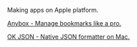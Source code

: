 Making apps on Apple platform.

[Anybox - Manage bookmarks like a pro.](https://anybox.app)

[OK JSON - Native JSON formatter on Mac.](https://okjson.app/)
